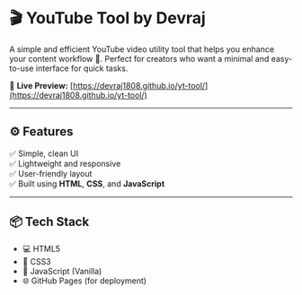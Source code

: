 # 🎬 YouTube Tool by Devraj

A simple and efficient YouTube video utility tool that helps you enhance your content workflow 🚀. Perfect for creators who want a minimal and easy-to-use interface for quick tasks.

🔗 **Live Preview:** [https://devraj1808.github.io/yt-tool/](https://devraj1808.github.io/yt-tool/)

---

## ⚙️ Features

✅ Simple, clean UI  
✅ Lightweight and responsive  
✅ User-friendly layout  
✅ Built using **HTML**, **CSS**, and **JavaScript**

---

## 📦 Tech Stack

- 💻 HTML5
- 🎨 CSS3
- 🧠 JavaScript (Vanilla)
- 🌐 GitHub Pages (for deployment)


